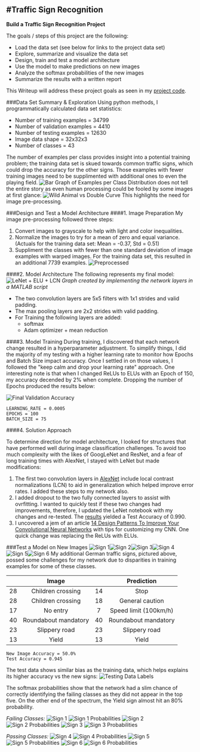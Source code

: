 #**Traffic Sign Recognition** 
---

**Build a Traffic Sign Recognition Project**

The goals / steps of this project are the following:
* Load the data set (see below for links to the project data set)
* Explore, summarize and visualize the data set
* Design, train and test a model architecture
* Use the model to make predictions on new images
* Analyze the softmax probabilities of the new images
* Summarize the results with a written report

This Writeup will address these project goals as seen in my [project code](https://github.com/Merberg/CarND-Traffic-Sign-Classifier-Project/blob/master/Traffic_Sign_Classifier.ipynb).

[//]: # (Image References)

[iAnimal]: ./examples/AnimalCrossing.png "Visually Close"
[iPreproc]: ./examples/Preprocessed.png "Preprocessing"
[iBarh]: ./examples/TrainingDataLabelsBarh.png "Training Label Quantities"
[iTestBarh]: ./examples/TestDataBarh.png "Testing Label Quantities"
[iValAcc]: ./examples/ValidationAccuracy.png "Validation Accuracy.png"
[iTSCNN]: ./examples/TrafficSignCNN.PNG "Traffic Sign CNN"
[iSign1]: ./new_traffic_signs/Child1.jpg "Traffic Sign 1"
[iSign2]: ./new_traffic_signs/Child2.jpg "Traffic Sign 2"
[iSign3]: ./new_traffic_signs/NoEntry_bike.jpg "Traffic Sign 3"
[iSign4]: ./new_traffic_signs/roundabout.jpg "Traffic Sign 4"
[iSign5]: ./new_traffic_signs/slippery-road.jpg "Traffic Sign 5"
[iSign6]: ./new_traffic_signs/Yield.jpg "Traffic Sign 6"
[iProb1]: ./examples/Class28.png "Traffic Sign 1 Probabilities"
[iProb2]: ./examples/2ndClass28.png "Traffic Sign 2 Probabilities"
[iProb3]: ./examples/Class17.png "Traffic Sign 3 Probabilities"
[iProb4]: ./examples/Class40.png "Traffic Sign 4 Probabilities"
[iProb5]: ./examples/Class23.png "Traffic Sign 5 Probabilities"
[iProb6]: ./examples/Class13.png "Traffic Sign 6 Probabilities"


###Data Set Summary & Exploration
Using python methods, I programmatically calculated data set statistics:
- Number of training examples = 34799
- Number of validation examples = 4410
- Number of testing examples = 12630
- Image data shape = 32x32x3
- Number of classes = 43

The number of examples per class provides insight into a potential training problem; the training data set is skued towards common traffic signs, which could drop the accuracy for the other signs.  Those examples with fewer training images need to be supplimented with additional ones to even the playing field.
![Bar Graph of Examples per Class][iBarh]
Distribution does not tell the entire story as even human processing could be fooled by some images at first glance:
![Wild Animal vs Double Curve][iAnimal]
This highlights the need for image pre-processing.

###Design and Test a Model Architecture
####1. Image Preparation
My image pre-processing followed three steps:
1. Convert images to grayscale to help with light and color inequalities.
2. Normalize the images to try for a mean of zero and equal variance. (Actuals for the training data set: Mean = -0.37, Std = 0.51)
3. Suppliment the classes with fewer than one standard deviation of image examples with warped images.  For the training data set, this resulted in an additional 7739 examples.
![Preprocessed][iPreproc]

####2. Model Architecture
The following represents my final model:
![LeNet + ELU + LCN][iTSCNN]
*Graph created by implementing the network layers in a MATLAB script*

- The two convolution layers are 5x5 filters with 1x1 strides and valid padding.
- The max pooling layers are 2x2 strides with valid padding.
- For Training the following layers are added:
	- softmax
	- Adam optimizer + mean reduction

####3. Model Training
During training, I discovered that each network change resulted in a hyperparameter adjustment. To simplify things, I did the majority of my testing with a higher learning rate to monitor how Epochs and Batch Size impact accuracy.  Once I settled in on those values, I followed the "keep calm and drop your learning rate" approach.  One interesting note is that when I changed ReLUs to ELUs with an Epoch of 150, my accuracy decended by 2% when complete.  Dropping the number of Epochs produced the results below:

![Final Validation Accuracy][iValAcc]
```
LEARNING_RATE = 0.0005
EPOCHS = 100
BATCH_SIZE = 75
```

####4. Solution Approach

To determine direction for model architecture, I looked for structures that have performed well during image classification challenges.  To avoid too much complexity with the likes of GoogLeNet and ResNet, and a fear of long training times with AlexNet, I stayed with LeNet but made modifications:
1. The first two convolution layers in [AlexNet](https://papers.nips.cc/paper/4824-imagenet-classification-with-deep-convolutional-neural-networks.pdf) include local contrast normalizations (LCN) to aid in generalization which helped improve error rates.  I added these steps to my network also.
2. I added dropout to the two fully connected layers to assist with ovrfitting.  I wanted to quickly test if these two changes had improvements, therefore, I updated the LeNet notebook with my changes and re-tested.  The [results](LeNet-Lab-Solution.html) yielded a Test Accuracy of 0.990.
3. I uncovered a jem of an article [14 Design Patterns To Improve Your Convolutional Neural Networks](http://www.topbots.com/14-design-patterns-improve-convolutional-neural-network-cnn-architecture/) with tips for customizing my CNN.  One quick change was replacing the ReLUs with ELUs.


###Test a Model on New Images
![Sign 1][iSign1]![Sign 2][iSign2]![Sign 3][iSign3]![Sign 4][iSign4]![Sign 5][iSign5]![Sign 6][iSign6]
My additional German traffic signs, pictured above, possed some challenges for my network due to disparities in training examples for some of these classes.

|  | Image	|  | Prediction |
|:--:|:-----------------:|:--:|:----:|
| 28 | Children crossing | 14 | Stop |
| 28 | Children crossing | 18 | General caution |
| 17 | No entry | 7 | Speed limit (100km/h) |
| 40 | Roundabout mandatory | 40 | Roundabout mandatory |
| 23 | Slippery road | 23 | Slippery road |
| 13 | Yield | 13 |Yield |
```
New Image Accuracy = 50.0%
Test Accuracy = 0.945
```
The test data shows similar bias as the training data, which helps explains its higher accuracy vs the new signs:
![Testing Data Labels][iTestBarh]

The softmax probabilities show that the network had a slim chance of correctly identifying the failing classes as they did not appear in the top five.  On the other end of the spectrum, the Yield sign almost hit an 80% probability.

*Failing Classes:*
![Sign 1][iSign1]
![Sign 1 Probabilities][iProb1]
![Sign 2][iSign2]
![Sign 2 Probabilities][iProb2]
![Sign 3][iSign3]
![Sign 3 Probabilities][iProb3]

*Passing Classes:*
![Sign 4][iSign4]
![Sign 4 Probabilities][iProb4]
![Sign 5][iSign5]
![Sign 5 Probabilities][iProb5]
![Sign 6][iSign6]
![Sign 6 Probabilities][iProb6]





